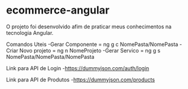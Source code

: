 # ecommerce-angular
O projeto foi desenvolvido afim de praticar meus conhecimentos na tecnologia Angular.

Comandos Uteis
  -Gerar Componente = ng g c NomePasta/NomePasta
  -Criar Novo projeto = ng n NomeProjeto
  -Gerar Servico = ng g s NomePasta/NomePasta/NomePasta

Link para API de Login
  -https://dummyjson.com/auth/login

Link para API de Produtos
  -https://dummyjson.com/products
